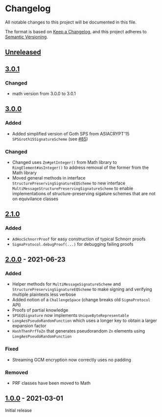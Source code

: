 # Changelog
All notable changes to this project will be documented in this file.

The format is based on [Keep a Changelog](https://keepachangelog.com/en/1.0.0/),
and this project adheres to [Semantic Versioning](https://semver.org/spec/v2.0.0.html).

## [Unreleased]

## [3.0.1]

### Changed
- math version from 3.0.0 to 3.0.1

## [3.0.0]

### Added
- Added simplified version of Goth SPS from ASIACRYPT'15 `SPSGroth15SignatureScheme` (see [#85](https://github.com/cryptimeleon/craco/issues/85))

### Changed
- Changed uses `Zn#getInteger()` from Math library to `RingElement#asInteger()` to address removal of the former from the Math library
- Moved general methods in interface `StructurePreservingSignatureEQScheme` to new interface `MultiMessageStructurePreservingSignatureScheme` to enable implementations of structure-preserving sigature schemes that are not on equivilance classes

## [2.1.0]

### Added
- `AdHocSchnorrProof` for easy construction of typical Schnorr proofs
- `SigmaProtocol.debugProof(...)` for debugging failing proofs

## [2.0.0] - 2021-06-23

### Added

- Helper methods for `MultiMessageSignatureScheme` and `StructurePreservingSignatureEQScheme` to make signing and verifying multiple plaintexts less verbose
- Added notion of a `ChallengeSpace` (change breaks old `SigmaProtocol` API)
- Proofs of partial knowledge
- `SPSEQSignature` now implements `UniqueByteRepresentable`
- `LongAesPseudoRandomFunction` which uses a longer key to obtain a larger expansion factor
- `HashThenPrfToZn` that generates pseudorandom `Zn` elements using `LongAesPseudoRandomFunction`

### Fixed

- Streaming GCM encryption now correctly uses no padding

### Removed
- PRF classes have been moved to Math

## [1.0.0] - 2021-03-01

Initial release

[Unreleased]: https://github.com/cryptimeleon/craco/compare/v3.0.1...HEAD
[3.0.1]: https://github.com/cryptimeleon/craco/compare/v3.0.0...v3.0.1
[3.0.0]: https://github.com/cryptimeleon/craco/compare/v2.1.0...v3.0.0
[2.1.0]: https://github.com/cryptimeleon/craco/compare/v2.0.0...v2.1.0
[2.0.0]: https://github.com/cryptimeleon/craco/compare/v1.0.0...v2.0.0
[1.0.0]: https://github.com/cryptimeleon/craco/releases/tag/v1.0.0

